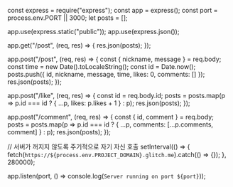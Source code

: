 const express = require("express");
const app = express();
const port = process.env.PORT || 3000;
let posts = [];

app.use(express.static("public"));
app.use(express.json());

app.get("/post", (req, res) => {
  res.json(posts);
});

app.post("/post", (req, res) => {
  const { nickname, message } = req.body;
  const time = new Date().toLocaleString();
  const id = Date.now();
  posts.push({ id, nickname, message, time, likes: 0, comments: [] });
  res.json(posts);
});

app.post("/like", (req, res) => {
  const id = req.body.id;
  posts = posts.map(p => p.id === id ? { ...p, likes: p.likes + 1 } : p);
  res.json(posts);
});

app.post("/comment", (req, res) => {
  const { id, comment } = req.body;
  posts = posts.map(p => p.id === id ? { ...p, comments: [...p.comments, comment] } : p);
  res.json(posts);
});

// 서버가 꺼지지 않도록 주기적으로 자기 자신 호출
setInterval(() => {
  fetch(`https://${process.env.PROJECT_DOMAIN}.glitch.me`).catch(() => {});
}, 280000);

app.listen(port, () => console.log(`Server running on port ${port}`));
